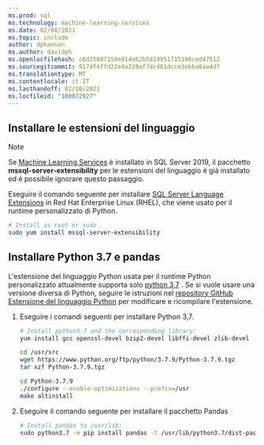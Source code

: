 ```yaml
---
ms.prod: sql
ms.technology: machine-learning-services
ms.date: 02/08/2021
ms.topic: include
author: dphansen
ms.author: davidph
ms.openlocfilehash: c6d15087150e914e62b5d19951715198ced47512
ms.sourcegitcommit: 917df4ffd22e4a229af7dc481dcce3ebba0aa4d7
ms.translationtype: MT
ms.contentlocale: it-IT
ms.lasthandoff: 02/10/2021
ms.locfileid: "100072927"
---
```

## <a name="install-language-extensions"></a>Installare le estensioni del linguaggio

> [!NOTE]
> Se [Machine Learning Services](../../sql-server-machine-learning-services.md) è installato in SQL Server 2019, il pacchetto **mssql-server-extensibility** per le estensioni del linguaggio è già installato ed è possibile ignorare questo passaggio.

Eseguire il comando seguente per installare [SQL Server Language Extensions](../../../language-extensions/language-extensions-overview.md) in Red Hat Enterprise Linux (RHEL), che viene usato per il runtime personalizzato di Python.

```bash
# Install as root or sudo
sudo yum install mssql-server-extensibility
```

## <a name="install-python-37-and-pandas"></a>Installare Python 3.7 e pandas

L'estensione del linguaggio Python usata per il runtime Python personalizzato attualmente supporta solo [python 3,7](https://www.python.org/) . Se si vuole usare una versione diversa di Python, seguire le istruzioni nel [repository GitHub Estensione del linguaggio Python](https://github.com/microsoft/sql-server-language-extensions/tree/master/language-extensions/python) per modificare e ricompilare l'estensione.

1. Eseguire i comandi seguenti per installare Python 3,7.

    ```bash
    # Install python3.7 and the corresponding library:
    yum install gcc openssl-devel bzip2-devel libffi-devel zlib-devel
    
    cd /usr/src
    wget https://www.python.org/ftp/python/3.7.9/Python-3.7.9.tgz
    tar xzf Python-3.7.9.tgz
    
    cd Python-3.7.9
    ./configure --enable-optimizations --prefix=/usr
    make altinstall
    ```

1. Eseguire il comando seguente per installare il pacchetto Pandas

    ```bash
    # Install pandas to /usr/lib:
    sudo python3.7 -m pip install pandas -t /usr/lib/python3.7/dist-packages
    ```
